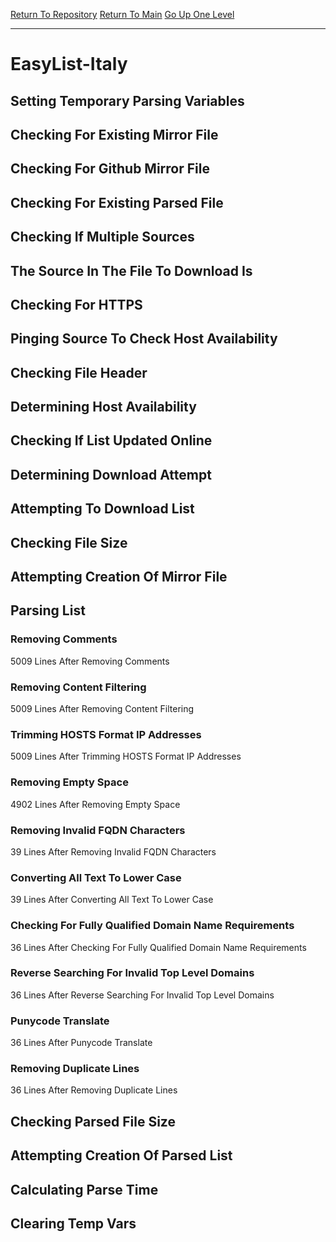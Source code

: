 [Return To Repository](https://github.com/bast69/piholeparser/)
[Return To Main](https://github.com/bast69/piholeparser/blob/master/RecentRunLogs/Mainlog.md)
[Go Up One Level](https://github.com/bast69/piholeparser/blob/master/RecentRunLogs/TopLevelScripts/30-Processing-External-Blacklists.md)
____________________________________
# EasyList-Italy
## Setting Temporary Parsing Variables
## Checking For Existing Mirror File
## Checking For Github Mirror File
## Checking For Existing Parsed File
## Checking If Multiple Sources
## The Source In The File To Download Is
## Checking For HTTPS
## Pinging Source To Check Host Availability
## Checking File Header
## Determining Host Availability
## Checking If List Updated Online
## Determining Download Attempt
## Attempting To Download List
## Checking File Size
## Attempting Creation Of Mirror File
## Parsing List
### Removing Comments
5009 Lines After Removing Comments
### Removing Content Filtering
5009 Lines After Removing Content Filtering
### Trimming HOSTS Format IP Addresses
5009 Lines After Trimming HOSTS Format IP Addresses
### Removing Empty Space
4902 Lines After Removing Empty Space
### Removing Invalid FQDN Characters
39 Lines After Removing Invalid FQDN Characters
### Converting All Text To Lower Case
39 Lines After Converting All Text To Lower Case
### Checking For Fully Qualified Domain Name Requirements
36 Lines After Checking For Fully Qualified Domain Name Requirements
### Reverse Searching For Invalid Top Level Domains
36 Lines After Reverse Searching For Invalid Top Level Domains
### Punycode Translate
36 Lines After Punycode Translate
### Removing Duplicate Lines
36 Lines After Removing Duplicate Lines
## Checking Parsed File Size
## Attempting Creation Of Parsed List
## Calculating Parse Time
## Clearing Temp Vars
